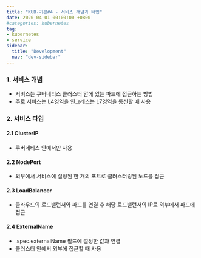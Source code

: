 ```yaml
---
title: "KUB-기본#4 - 서비스 개념과 타입"
date: 2020-04-01 00:00:00 +0800
#categories: kubernetes
tag: 
- kubernetes
- service
sidebar:
  title: "Development"
  nav: "dev-sidebar"
---
```


### 1. 서비스 개념

- 서비스는 쿠버네티스 클러스터 안에 있는 파드에 접근하는 방법
- 주로 서비스는 L4영역을 인그레스는 L7영역을 통신할 때 사용

### 2. 서비스 타입

#### 2.1 ClusterIP

- 쿠버네티스 안에서만 사용

#### 2.2 NodePort

- 외부에서 서비스에 설정된 한 개의 포트로 클러스터링된 노드를 접근

#### 2.3 LoadBalancer

- 클라우드의 로드밸런서와 파드를 연결 후 해당 로드밸런서의 IP로 외부에서 파드에 접근 

#### 2.4 ExternalName

- .spec.externalName 필드에 설정한 값과 연결
- 클러스터 안에서 외부에 접근할 때 사용 